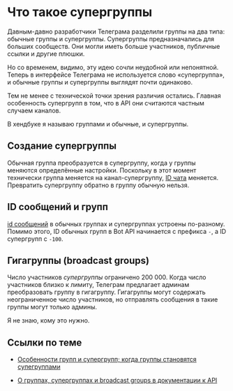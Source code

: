 # Что такое супергруппы

Давным-давно разработчики Телеграма разделили группы на два типа: обычные группы и супергруппы. Супергруппы 
предназначались для больших сообществ. Они могли иметь больше участников, публичные ссылки и другие плюшки.

Но со временем, видимо, эту идею сочли неудобной или непонятной. Теперь в интерфейсе Телеграма
не используется слово «супергруппа», и обычные группы и супергруппы выглядят почти одинаково. 

Тем не менее с технической точки зрения различия остались. Главная особенность супергрупп в том, что в API они
считаются частным случаем каналов.

В хендбуке я называю группами и обычные, и супергруппы.

## Создание супергруппы

Обычная группа преобразуется в супергруппу, когда у группы меняются определённые настройки. Поскольку в этот момент
технически группа меняется на канал-супергруппу, [ID чата](../chats/id) меняется. Превратить супергруппу обратно
в группу обычную нельзя.

## ID сообщений и групп

[id сообщений](../messages/id) в обычных группах и супергруппах устроены по-разному.
Помимо этого, ID обычных групп в Bot API начинается с префикса `-`, а ID супергрупп с `-100`.

## Гигагруппы (broadcast groups)

Число участников _супергруппы_ ограничено 200 000. Когда число участников близко к лимиту, Телеграм предлагает
админам преобразовать группу в гигагруппу. Гигагруппы могут содержать неограниченное число участников, но отправлять
сообщения в такие группы могут только админы.

Я не знаю, кому это нужно.

## Ссылки по теме

- [Особенности групп и супергрупп; когда группы становятся супегруппами](https://tginfo.me/groups_vs_supergroups/)
<!-- - [О супергруппах в блоге Telegram в 2015 году](https://telegram.org/blog/supergroups#supergroups)
- [В каких случаях сейчас группа становится супергруппой](https://t.me/tginfo/1917) -->
- [О группах, супергруппах и broadcast groups в документации к API](https://core.telegram.org/api/channel)
